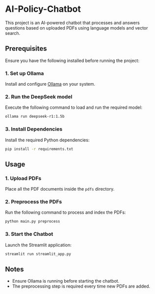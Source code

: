# AI-Policy-Chatbot

This project is an AI-powered chatbot that processes and answers questions based on uploaded PDFs using language models and vector search.

## Prerequisites

Ensure you have the following installed before running the project:

### 1. Set up Ollama  
Install and configure [Ollama](https://ollama.com) on your system.

### 2. Run the DeepSeek model  
Execute the following command to load and run the required model:
```sh
ollama run deepseek-r1:1.5b
```

### 3. Install Dependencies  
Install the required Python dependencies:
```sh
pip install -r requirements.txt
```

## Usage

### 1. Upload PDFs  
Place all the PDF documents inside the `pdfs` directory.

### 2. Preprocess the PDFs  
Run the following command to process and index the PDFs:
```sh
python main.py preprocess
```

### 3. Start the Chatbot  
Launch the Streamlit application:
```sh
streamlit run streamlit_app.py
```

## Notes
- Ensure Ollama is running before starting the chatbot.
- The preprocessing step is required every time new PDFs are added.

